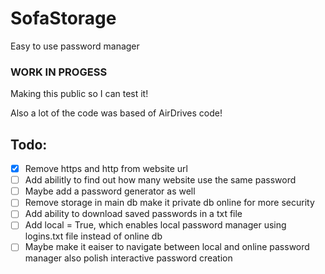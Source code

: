 # SofaStorage
Easy to use password manager


### WORK IN PROGESS ###

Making this public so I can test it!

Also a lot of the code was based of AirDrives code!

## Todo:
- [x] Remove https and http from website url 
- [ ] Add abilitly to find out how many website use the same password
- [ ] Maybe add a password generator as well
- [ ] Remove storage in main db make it private db online for more security
- [ ] Add ability to download saved passwords in a txt file 
- [ ] Add local = True, which enables local password manager using logins.txt file instead of online db
- [ ] Maybe make it eaiser to navigate between local and online password manager also polish interactive password creation